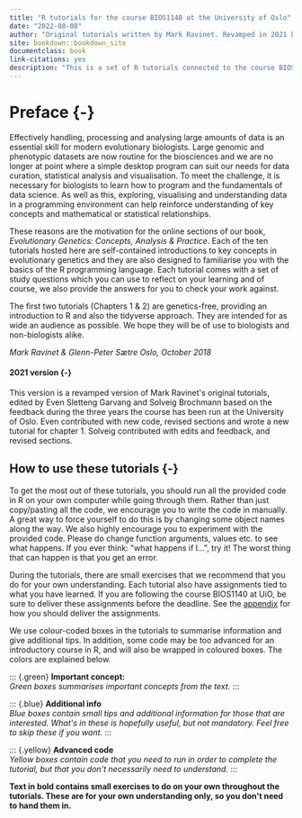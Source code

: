 ```yaml
--- 
title: "R tutorials for the course BIOS1140 at the University of Oslo"
date: "2022-08-08"
author: "Original tutorials written by Mark Ravinet. Revamped in 2021 by Even Sletteng Garvang and Solveig Brochmann."
site: bookdown::bookdown_site
documentclass: book
link-citations: yes
description: "This is a set of R tutorials connected to the course BIOS1140 at the University of Oslo, and are meant as a companion to the book Evolutionary Genetics (Ravinet & Sætre, 2018). They do not assume any prior R knowledge."
---
```


# Preface {-}




<script src="js/hideOutput.js"></script>


Effectively handling, processing and analysing large amounts of data is an essential skill for modern evolutionary biologists. Large genomic and phenotypic datasets are now routine for the biosciences and we are no longer at point where a simple desktop program can suit our needs for data curation, statistical analysis and visualisation. To meet the challenge, it is necessary for biologists to learn how to program and the fundamentals of data science. As well as this, exploring, visualising and understanding data in a programming environment can help reinforce understanding of key concepts and mathematical or statistical relationships.

These reasons are the motivation for the online sections of our book, *Evolutionary Genetics: Concepts, Analysis & Practice*. Each of the ten tutorials hosted here are self-contained introductions to key concepts in evolutionary genetics and they are also designed to familiarise you with the basics of the R programming language. Each tutorial comes with a set of study questions which you can use to reflect on your learning and of course, we also provide the answers for you to check your work against.

The first two tutorials (Chapters 1 & 2) are genetics-free, providing an introduction to R and also the tidyverse approach. They are intended for as wide an audience as possible. We hope they will be of use to biologists and non-biologists alike. 

_Mark Ravinet & Glenn-Peter Sætre_
_Oslo, October 2018_

#### 2021 version {-}

This version is a revamped version of Mark Ravinet's original tutorials, edited by Even Sletteng Garvang and Solveig Brochmann based on the feedback during the three years the course has been run at the University of Oslo. Even contributed with new code, revised sections and wrote a new tutorial for chapter 1. Solveig contributed with edits and feedback, and revised sections.

## How to use these tutorials {-}

To get the most out of these tutorials, you should run all the provided code in R on your own computer while going through them. Rather than just copy/pasting all the code, we encourage you to write the code in manually. A great way to force yourself to do this is by changing some object names along the way. We also highly encourage you to experiment with the provided code. Please do change function arguments, values etc. to see what happens. If you ever think: "what happens if I...", try it! The worst thing that can happen is that you get an error.

During the tutorials, there are small exercises that we recommend that you do for your own understanding. Each tutorial also have assignments tied to what you have learned. If you are following the course BIOS1140 at UiO, be sure to deliver these assignments before the deadline. See the [appendix](#rmarkdown) for how you should deliver the assignments.

We use colour-coded boxes in the tutorials to summarise information and give additional tips. In addition, some code may be too advanced for an introductory course in R, and will also be wrapped in coloured boxes. The colors are explained below.

::: {.green}
**Important concept:**\
*Green boxes summarises important concepts from the text.*
:::

::: {.blue}
**Additional info**\
*Blue boxes contain small tips and additional information for those that are interested. What's in these is hopefully useful, but not mandatory. Feel free to skip these if you want.*
:::

::: {.yellow}
**Advanced code**\
*Yellow boxes contain code that you need to run in order to complete the tutorial, but that you don't necessarily need to understand.*
:::

**Text in bold contains small exercises to do on your own throughout the tutorials. These are for your own understanding only, so you don't need to hand them in.**
